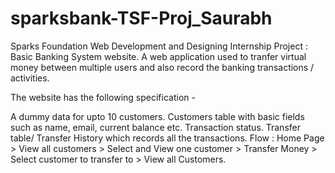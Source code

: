 # sparksbank-TSF-Proj_Saurabh
Sparks Foundation Web Development and Designing Internship Project : Basic Banking System website. A web application used to tranfer virtual money between multiple users and also record the banking transactions / activities.

The website has the following specification -

A dummy data for upto 10 customers.
Customers table with basic fields such as name, email, current balance etc.
Transaction status.
Transfer table/ Transfer History which records all the transactions.
Flow : Home Page > View all customers > Select and View one customer > Transfer Money > Select customer to transfer to > View all Customers.
